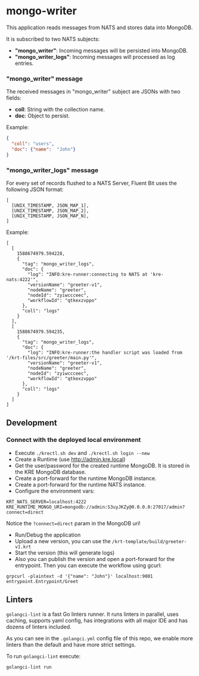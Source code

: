 # mongo-writer

This application reads messages from NATS and stores data into MongoDB.

It is subscribed to two NATS subjects:
- **"mongo_writer"**: Incoming messages will be persisted into MongoDB.
- **"mongo_writer_logs"**: Incoming messages will processed as log entries.

### "mongo_writer" message

The received messages in "mongo_writer" subject are JSONs with two fields:
- **coll**: String with the collection name. 
- **doc**: Object to persist. 

Example:
```json
{
  "coll": "users",
  "doc": {"name":  "John"}
}
```

### "mongo_writer_logs" message

For every set of records flushed to a NATS Server, Fluent Bit uses the following JSON format:
```
[
  [UNIX_TIMESTAMP, JSON_MAP_1],
  [UNIX_TIMESTAMP, JSON_MAP_2],
  [UNIX_TIMESTAMP, JSON_MAP_N],
]
```

Example:

```
[
  [
    1588674979.594228,
    {
      "tag": "mongo_writer_logs",
      "doc": {
        "log": "INFO:kre-runner:connecting to NATS at 'kre-nats:4222'",
        "versionName": "greeter-v1",
        "nodeName": "greeter",
        "nodeId": "zyiwccceec",
        "workflowId": "qtkexzvppo"
      },
      "coll": "logs"
    }
  ],
  [
    1588674979.594235,
    {
      "tag": "mongo_writer_logs",
      "doc": {
        "log": "INFO:kre-runner:the handler script was loaded from '/krt-files/src/greeter/main.py'",
        "versionName": "greeter-v1",
        "nodeName": "greeter",
        "nodeId": "zyiwccceec",
        "workflowId": "qtkexzvppo"
      },
      "coll": "logs"
    }
  ]
]
```

## Development

### Connect with the deployed local environment

- Execute `./krectl.sh dev` and `./krectl.sh login --new` 
- Create a Runtime (use http://admin.kre.local)
- Get the user/password for the created runtime MongoDB. It is stored in the KRE MongoDB database.
- Create a port-forward for the runtime MongoDB instance.
- Create a port-forward for the runtime NATS instance.
- Configure the environment vars:
```
KRT_NATS_SERVER=localhost:4222
KRE_RUNTIME_MONGO_URI=mongodb://admin:S3uyJKZy@0.0.0.0:27017/admin?connect=direct
```
Notice the `?connect=direct` param in the MongoDB uri!

- Run/Debug the application
- Upload a new version, you can use the `/krt-template/build/greeter-v1.krt`
- Start the version (this will generate logs)
- Also you can publish the version and open a port-forward for the entrypoint.
Then you can execute the workflow using gcurl:
```
grpcurl -plaintext -d '{"name": "John"}' localhost:9001 entrypoint.Entrypoint/Greet
``` 

## Linters

`golangci-lint` is a fast Go linters runner. It runs linters in parallel, uses caching, supports yaml config, has
integrations with all major IDE and has dozens of linters included.

As you can see in the `.golangci.yml` config file of this repo, we enable more linters than the default and
have more strict settings.

To run `golangci-lint` execute:
```
golangci-lint run
```
